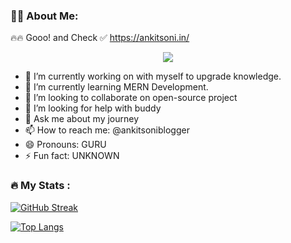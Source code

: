 ### :man_technologist: About Me: 

🔥🔥 Gooo! and Check ✅ https://ankitsoni.in/

<div align="center">
  <img src="https://github.com/ankitsoniblogger/ankitsoniblogger/assets/38998710/4ada76e1-0037-4dd9-b682-dc20c008af1b" />
</div>


- 🔭 I’m currently working on with myself to upgrade knowledge.
- 🌱 I’m currently learning MERN Development.
- 👯 I’m looking to collaborate on open-source project
- 🤔 I’m looking for help with buddy
- 💬 Ask me about my journey
- 📫 How to reach me: @ankitsoniblogger
- 😄 Pronouns: GURU
- ⚡ Fun fact: UNKNOWN



### :fire: My Stats : 
[![GitHub Streak](http://github-readme-streak-stats.herokuapp.com?user=ankitsoniblogger&theme=dark&background=000000)](https://git.io/streak-stats)


[![Top Langs](https://github-readme-stats.vercel.app/api/top-langs/?username=ankitsoniblogger&layout=compact&theme=vision-friendly-dark)](https://github.com/anuraghazra/github-readme-stats)

